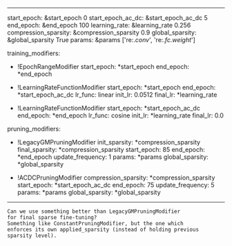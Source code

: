 <!--
Copyright (c) 2021 - present / Neuralmagic, Inc. All Rights Reserved.

Licensed under the Apache License, Version 2.0 (the "License");
you may not use this file except in compliance with the License.
You may obtain a copy of the License at

   http://www.apache.org/licenses/LICENSE-2.0

Unless required by applicable law or agreed to in writing,
software distributed under the License is distributed on an "AS IS" BASIS,
WITHOUT WARRANTIES OR CONDITIONS OF ANY KIND, either express or implied.
See the License for the specific language governing permissions and
limitations under the License.
-->
---
start_epoch: &start_epoch 0
start_epoch_ac_dc: &start_epoch_ac_dc 5
end_epoch: &end_epoch 100
learning_rate: &learning_rate 0.256
compression_sparsity: &compression_sparsity 0.9
global_sparsity: &global_sparsity True
params: &params ['re:.*conv*', 're:.*fc.weight*']

training_modifiers:
  - !EpochRangeModifier
    start_epoch: *start_epoch
    end_epoch: *end_epoch
  
  - !LearningRateFunctionModifier
    start_epoch: *start_epoch
    end_epoch: *start_epoch_ac_dc
    lr_func: linear
    init_lr: 0.0512
    final_lr: *learning_rate

  - !LearningRateFunctionModifier
    start_epoch: *start_epoch_ac_dc
    end_epoch: *end_epoch
    lr_func: cosine
    init_lr: *learning_rate
    final_lr: 0.0
  
pruning_modifiers:
  - !LegacyGMPruningModifier 
       init_sparsity: *compression_sparsity
       final_sparsity: *compression_sparsity
       start_epoch: 85
       end_epoch: *end_epoch
       update_frequency: 1
       params: *params
       global_sparsity: *global_sparsity

  - !ACDCPruningModifier
      compression_sparsity: *compression_sparsity
      start_epoch: *start_epoch_ac_dc
      end_epoch: 75
      update_frequency: 5
      params: *params
      global_sparsity: *global_sparsity
---
```
Can we use something better than LegacyGMPruningModifier
for final sparse fine-tuning?
Something like ConstantPruningModifier, but the one which
enforces its own applied_sparsity (instead of holding previous
sparsity level).
```

